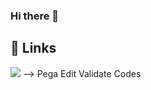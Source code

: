 ### Hi there 👋
## 🔗 Links
[![](https://img.shields.io/badge/My_Gist-000?style=plastic&logo=github&logoColor=white)](https://gist.github.com/Logappradeep-M) --> Pega Edit Validate Codes

<!--
**Logappradeep-M/Logappradeep-M** is a ✨ _special_ ✨ repository because its `README.md` (this file) appears on your GitHub profile.


Here are some ideas to get you started:


- 🔭 I’m currently working on ...
- 🌱 I’m currently learning ...
- 👯 I’m looking to collaborate on ...
- 🤔 I’m looking for help with ...
- 💬 Ask me about ...
- 📫 How to reach me: ...
- 😄 Pronouns: ...
- ⚡ Fun fact: ...
-->
